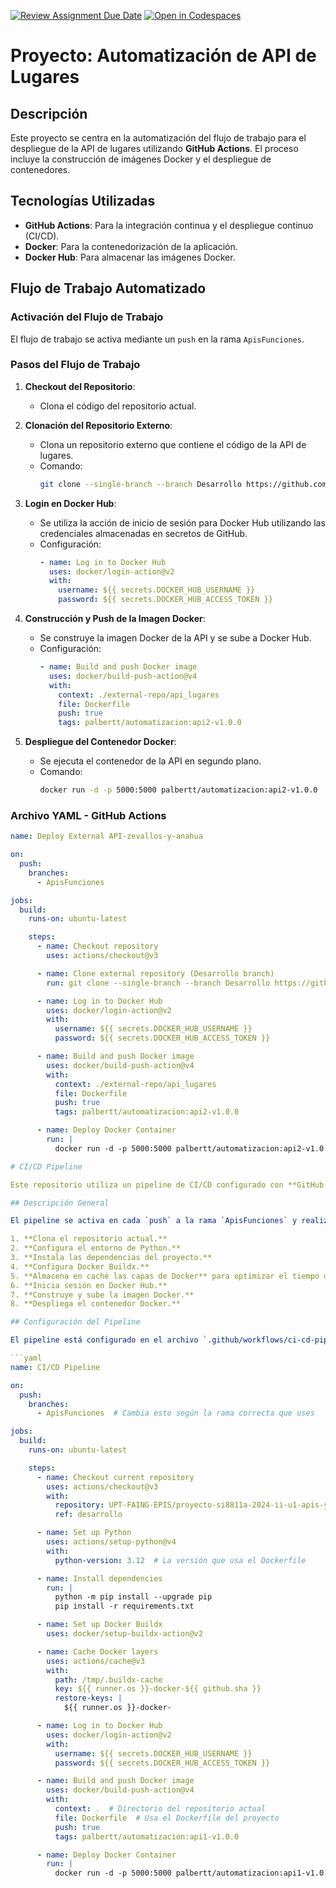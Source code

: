 [![Review Assignment Due Date](https://classroom.github.com/assets/deadline-readme-button-22041afd0340ce965d47ae6ef1cefeee28c7c493a6346c4f15d667ab976d596c.svg)](https://classroom.github.com/a/vK6WBQ1t)
[![Open in Codespaces](https://classroom.github.com/assets/launch-codespace-2972f46106e565e64193e422d61a12cf1da4916b45550586e14ef0a7c637dd04.svg)](https://classroom.github.com/open-in-codespaces?assignment_repo_id=15560953)

# Proyecto: Automatización de API de Lugares

## Descripción

Este proyecto se centra en la automatización del flujo de trabajo para el despliegue de la API de lugares utilizando **GitHub Actions**. El proceso incluye la construcción de imágenes Docker y el despliegue de contenedores.

## Tecnologías Utilizadas

- **GitHub Actions**: Para la integración continua y el despliegue continuo (CI/CD).
- **Docker**: Para la contenedorización de la aplicación.
- **Docker Hub**: Para almacenar las imágenes Docker.

## Flujo de Trabajo Automatizado

### Activación del Flujo de Trabajo

El flujo de trabajo se activa mediante un `push` en la rama `ApisFunciones`.

### Pasos del Flujo de Trabajo

1. **Checkout del Repositorio**:
   - Clona el código del repositorio actual.
   
2. **Clonación del Repositorio Externo**:
   - Clona un repositorio externo que contiene el código de la API de lugares.
   - Comando:
     ```bash
     git clone --single-branch --branch Desarrollo https://github.com/UPT-FAING-EPIS/proyecto-si8811a-2024-ii-u1-api-y-funciones-zevallos-y-anahua.git external-repo
     ```

3. **Login en Docker Hub**:
   - Se utiliza la acción de inicio de sesión para Docker Hub utilizando las credenciales almacenadas en secretos de GitHub.
   - Configuración:
     ```yaml
     - name: Log in to Docker Hub
       uses: docker/login-action@v2
       with:
         username: ${{ secrets.DOCKER_HUB_USERNAME }}
         password: ${{ secrets.DOCKER_HUB_ACCESS_TOKEN }}
     ```

4. **Construcción y Push de la Imagen Docker**:
   - Se construye la imagen Docker de la API y se sube a Docker Hub.
   - Configuración:
     ```yaml
     - name: Build and push Docker image
       uses: docker/build-push-action@v4
       with:
         context: ./external-repo/api_lugares
         file: Dockerfile
         push: true
         tags: palbertt/automatizacion:api2-v1.0.0
     ```

5. **Despliegue del Contenedor Docker**:
   - Se ejecuta el contenedor de la API en segundo plano.
   - Comando:
     ```bash
     docker run -d -p 5000:5000 palbertt/automatizacion:api2-v1.0.0
     ```

### Archivo YAML - GitHub Actions

```yaml
name: Deploy External API-zevallos-y-anahua

on:
  push:
    branches:
      - ApisFunciones

jobs:
  build:
    runs-on: ubuntu-latest

    steps:
      - name: Checkout repository
        uses: actions/checkout@v3

      - name: Clone external repository (Desarrollo branch)
        run: git clone --single-branch --branch Desarrollo https://github.com/UPT-FAING-EPIS/proyecto-si8811a-2024-ii-u1-api-y-funciones-zevallos-y-anahua.git external-repo

      - name: Log in to Docker Hub
        uses: docker/login-action@v2
        with:
          username: ${{ secrets.DOCKER_HUB_USERNAME }}
          password: ${{ secrets.DOCKER_HUB_ACCESS_TOKEN }}

      - name: Build and push Docker image
        uses: docker/build-push-action@v4
        with:
          context: ./external-repo/api_lugares
          file: Dockerfile
          push: true
          tags: palbertt/automatizacion:api2-v1.0.0

      - name: Deploy Docker Container
        run: |
          docker run -d -p 5000:5000 palbertt/automatizacion:api2-v1.0.0

# CI/CD Pipeline

Este repositorio utiliza un pipeline de CI/CD configurado con **GitHub Actions** para automatizar la construcción y despliegue de la aplicación. A continuación, se describe la configuración y los pasos involucrados en el pipeline.

## Descripción General

El pipeline se activa en cada `push` a la rama `ApisFunciones` y realiza las siguientes acciones:

1. **Clona el repositorio actual.**
2. **Configura el entorno de Python.**
3. **Instala las dependencias del proyecto.**
4. **Configura Docker Buildx.**
5. **Almacena en caché las capas de Docker** para optimizar el tiempo de construcción.
6. **Inicia sesión en Docker Hub.**
7. **Construye y sube la imagen Docker.**
8. **Despliega el contenedor Docker.**

## Configuración del Pipeline

El pipeline está configurado en el archivo `.github/workflows/ci-cd-pipeline.yml`. A continuación se detalla la estructura del archivo:

```yaml
name: CI/CD Pipeline

on:
  push:
    branches:
      - ApisFunciones  # Cambia esto según la rama correcta que uses

jobs:
  build:
    runs-on: ubuntu-latest

    steps:
      - name: Checkout current repository
        uses: actions/checkout@v3
        with:
          repository: UPT-FAING-EPIS/proyecto-si8811a-2024-ii-u1-apis-y-funciones-meza-y-churacutipa
          ref: desarrollo

      - name: Set up Python
        uses: actions/setup-python@v4
        with:
          python-version: 3.12  # La versión que usa el Dockerfile

      - name: Install dependencies
        run: |
          python -m pip install --upgrade pip
          pip install -r requirements.txt

      - name: Set up Docker Buildx
        uses: docker/setup-buildx-action@v2

      - name: Cache Docker layers
        uses: actions/cache@v3
        with:
          path: /tmp/.buildx-cache
          key: ${{ runner.os }}-docker-${{ github.sha }}
          restore-keys: |
            ${{ runner.os }}-docker-

      - name: Log in to Docker Hub
        uses: docker/login-action@v2
        with:
          username: ${{ secrets.DOCKER_HUB_USERNAME }}
          password: ${{ secrets.DOCKER_HUB_ACCESS_TOKEN }}

      - name: Build and push Docker image
        uses: docker/build-push-action@v4
        with:
          context: .  # Directorio del repositorio actual
          file: Dockerfile  # Usa el Dockerfile del proyecto
          push: true
          tags: palbertt/automatizacion:api1-v1.0.0

      - name: Deploy Docker Container
        run: |
          docker run -d -p 5000:5000 palbertt/automatizacion:api1-v1.0.0
